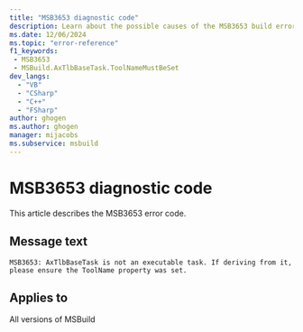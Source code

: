 ```yaml
---
title: "MSB3653 diagnostic code"
description: Learn about the possible causes of the MSB3653 build error, and get troubleshooting tips.
ms.date: 12/06/2024
ms.topic: "error-reference"
f1_keywords:
 - MSB3653
 - MSBuild.AxTlbBaseTask.ToolNameMustBeSet
dev_langs:
  - "VB"
  - "CSharp"
  - "C++"
  - "FSharp"
author: ghogen
ms.author: ghogen
manager: mijacobs
ms.subservice: msbuild
---
```


# MSB3653 diagnostic code

<!-- :::ErrorDefinitionDescription::: -->
<!-- :::editable-content name="introDescription"::: -->
This article describes the MSB3653 error code.
<!-- :::editable-content-end::: -->

## Message text

`MSB3653: AxTlbBaseTask is not an executable task. If deriving from it, please ensure the ToolName property was set.`

<!-- :::editable-content name="postOutputDescription"::: -->
<!--
{StrBegin="MSB3653: "}
-->
<!-- :::editable-content-end::: -->
<!-- :::ErrorDefinitionDescription-end::: -->

## Applies to

All versions of MSBuild
